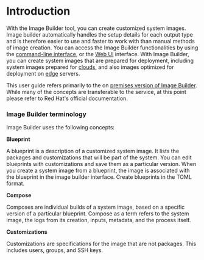 # Introduction

With the Image Builder tool, you can create customized system images. Image builder automatically handles the setup details for each output type and is therefore easier to use and faster to work with than manual methods of image creation. You can access the Image Builder functionalities by using the [command-line interface](https://osbuild.org/docs/on-premises/commandline/), or the [Web UI](https://osbuild.org/docs/on-premises/installation/#web-ui) interface. With Image Builder, you can create system images that are prepared for deployment, including system images prepared for [clouds](https://osbuild.org/docs/user-guide/uploading-cloud-images/), and also images optimized for deployment on [edge](https://osbuild.org/docs/on-premises/commandline/building-ostree-images) servers.

This user guide refers primarily to the on [premises version of Image Builder](../on-premises/overview). While many of the concepts are transferable to the service, at this point please refer to Red Hat's official documentation.

### Image Builder terminology

Image Builder uses the following concepts:

**Blueprint**

A blueprint is a description of a customized system image. It lists the packages and customizations that will be part of the system. You can edit blueprints with customizations and save them as a particular version. When you create a system image from a blueprint, the image is associated with the blueprint in the image builder interface.
Create blueprints in the TOML format.

**Compose**

Composes are individual builds of a system image, based on a specific version of a particular blueprint. Compose as a term refers to the system image, the logs from its creation, inputs, metadata, and the process itself.

**Customizations**

Customizations are specifications for the image that are not packages. This includes users, groups, and SSH keys.

